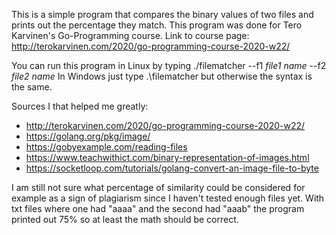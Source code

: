 This is a simple program that compares the binary values of two files and prints out the percentage they match. This program was done for Tero Karvinen's Go-Programming course.
Link to course page: http://terokarvinen.com/2020/go-programming-course-2020-w22/

You can run this program in Linux by typing ./filematcher --f1 *file1 name* --f2 *file2 name*
In Windows just type .\filematcher but otherwise the syntax is the same.

Sources I that helped me greatly:
- http://terokarvinen.com/2020/go-programming-course-2020-w22/
- https://golang.org/pkg/image/
- https://gobyexample.com/reading-files
- https://www.teachwithict.com/binary-representation-of-images.html
- https://socketloop.com/tutorials/golang-convert-an-image-file-to-byte

I am still not sure what percentage of similarity could be considered for example as a sign of plagiarism since I haven't tested enough files yet.
With txt files where one had "aaaa" and the second had "aaab" the program printed out 75% so at least the math should be correct.

